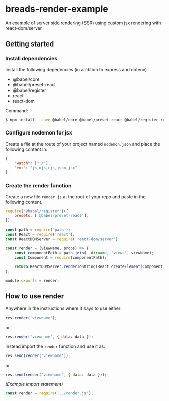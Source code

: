 # breads-render-example

An example of server side rendering (SSR) using custom jsx rendering with react-dom/server

## Getting started

### Install dependencies

Install the following depedencies (in addition to express and dotenv)

-   @babel/core
-   @babel/preset-react
-   @babel/register
-   react
-   react-dom

Command:

```bash
$ npm install --save @babel/core @babel/preset-react @babel/register react react-dom
```

### Configure nodemon for jsx

Create a file at the route of your project named `nodemon.json` and place the following content in:

```json
{
    "watch": ["./"],
    "ext": "js,mjs,cjs,json,jsx"
}
```

### Create the render function

Create a new file `render.js` at the root of your repo and paste in the following content.

```javascript
require('@babel/register')({
    presets: ['@babel/preset-react'],
});

const path = require('path');
const React = require('react');
const ReactDOMServer = require('react-dom/server');

const render = (viewName, props) => {
    const componentPath = path.join(__dirname, 'views', viewName);
    const Component = require(componentPath);

    return ReactDOMServer.renderToString(React.createElement(Component, props));
};

module.exports = render;
```

## How to use render

Anywhere in the instructions where it says to use either:

```javascript
res.render('viewname');
```

or

```javascript
res.render('viewname', { data: data });
```

Instead import the `render` function and use it as:

```javascript
res.send(render('viewname'));
```

or

```javascript
res.send(render('viewname', { data: data }));
```

_(Example import statement)_

```javascript
const render = require('../render.js');
```
